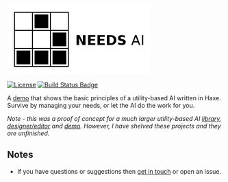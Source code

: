 [![Project logo](https://github.com/Tw1ddle/needs-ai-standalone/blob/master/screenshots/logo.png?raw=true "Need-based AI project logo")](https://github.com/Tw1ddle/needs-ai-standalone/)

[![License](https://img.shields.io/:license-mit-blue.svg?style=flat-square)](https://github.com/Tw1ddle/needs-ai-standalone/blob/master/LICENSE)
[![Build Status Badge](https://ci.appveyor.com/api/projects/status/github/Tw1ddle/needs-ai-standalone)](https://ci.appveyor.com/project/Tw1ddle/needs-ai-standalone)

A [demo](https://tw1ddle.github.io/needs-ai-standalone/index.html) that shows the basic principles of a utility-based AI written in Haxe. Survive by managing your needs, or let the AI do the work for you.

*Note - this was a proof of concept for a much larger utility-based AI [library](https://github.com/Tw1ddle/needs-ai-lib), [designer/editor](https://github.com/Tw1ddle/needs-ai-editor) and [demo](https://github.com/Tw1ddle/needs-ai). However, I have shelved these projects and they are unfinished.*

## Notes
* If you have questions or suggestions then [get in touch](https://twitter.com/Sam_Twidale) or open an issue.